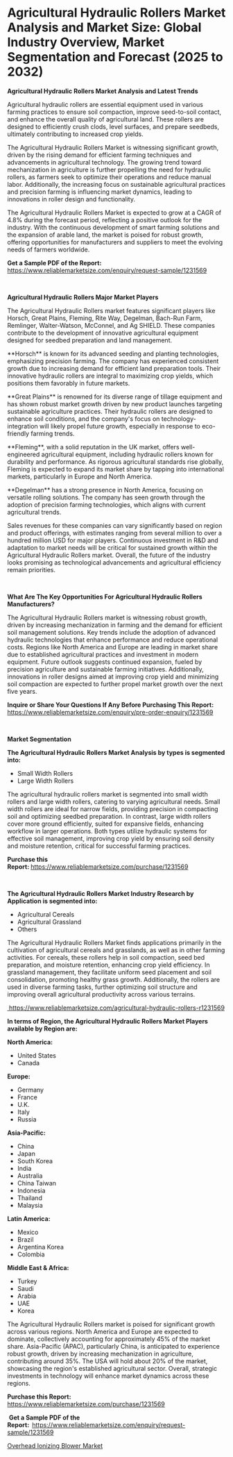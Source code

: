 <p><h1>Agricultural Hydraulic Rollers Market Analysis and Market Size: Global Industry Overview, Market Segmentation and Forecast (2025 to 2032)</h1></p><p><strong>Agricultural Hydraulic Rollers Market Analysis and Latest Trends</strong></p>
<p><p>Agricultural hydraulic rollers are essential equipment used in various farming practices to ensure soil compaction, improve seed-to-soil contact, and enhance the overall quality of agricultural land. These rollers are designed to efficiently crush clods, level surfaces, and prepare seedbeds, ultimately contributing to increased crop yields. </p><p>The Agricultural Hydraulic Rollers Market is witnessing significant growth, driven by the rising demand for efficient farming techniques and advancements in agricultural technology. The growing trend toward mechanization in agriculture is further propelling the need for hydraulic rollers, as farmers seek to optimize their operations and reduce manual labor. Additionally, the increasing focus on sustainable agricultural practices and precision farming is influencing market dynamics, leading to innovations in roller design and functionality.</p><p>The Agricultural Hydraulic Rollers Market is expected to grow at a CAGR of 4.8% during the forecast period, reflecting a positive outlook for the industry. With the continuous development of smart farming solutions and the expansion of arable land, the market is poised for robust growth, offering opportunities for manufacturers and suppliers to meet the evolving needs of farmers worldwide.</p></p>
<p><strong>Get a Sample PDF of the Report:&nbsp;</strong> <a href="https://www.reliablemarketsize.com/enquiry/request-sample/1231569?utm_campaign=2478&utm_medium=2&utm_source=Github&utm_content=ia&utm_term=11042025&utm_id=agricultural-hydraulic-rollers">https://www.reliablemarketsize.com/enquiry/request-sample/1231569</a></p>
<p>&nbsp;</p>
<p><strong>Agricultural Hydraulic Rollers Major Market Players</strong></p>
<p><p>The Agricultural Hydraulic Rollers market features significant players like Horsch, Great Plains, Fleming, Rite Way, Degelman, Bach-Run Farm, Remlinger, Walter-Watson, McConnel, and Ag SHIELD. These companies contribute to the development of innovative agricultural equipment designed for seedbed preparation and land management.</p><p>**Horsch** is known for its advanced seeding and planting technologies, emphasizing precision farming. The company has experienced consistent growth due to increasing demand for efficient land preparation tools. Their innovative hydraulic rollers are integral to maximizing crop yields, which positions them favorably in future markets.</p><p>**Great Plains** is renowned for its diverse range of tillage equipment and has shown robust market growth driven by new product launches targeting sustainable agriculture practices. Their hydraulic rollers are designed to enhance soil conditions, and the company's focus on technology-integration will likely propel future growth, especially in response to eco-friendly farming trends.</p><p>**Fleming**, with a solid reputation in the UK market, offers well-engineered agricultural equipment, including hydraulic rollers known for durability and performance. As rigorous agricultural standards rise globally, Fleming is expected to expand its market share by tapping into international markets, particularly in Europe and North America.</p><p>**Degelman** has a strong presence in North America, focusing on versatile rolling solutions. The company has seen growth through the adoption of precision farming technologies, which aligns with current agricultural trends. </p><p>Sales revenues for these companies can vary significantly based on region and product offerings, with estimates ranging from several million to over a hundred million USD for major players. Continuous investment in R&D and adaptation to market needs will be critical for sustained growth within the Agricultural Hydraulic Rollers market. Overall, the future of the industry looks promising as technological advancements and agricultural efficiency remain priorities.</p></p>
<p>&nbsp;</p>
<p><strong>What Are The Key Opportunities For Agricultural Hydraulic Rollers Manufacturers?</strong></p>
<p><p>The Agricultural Hydraulic Rollers market is witnessing robust growth, driven by increasing mechanization in farming and the demand for efficient soil management solutions. Key trends include the adoption of advanced hydraulic technologies that enhance performance and reduce operational costs. Regions like North America and Europe are leading in market share due to established agricultural practices and investment in modern equipment. Future outlook suggests continued expansion, fueled by precision agriculture and sustainable farming initiatives. Additionally, innovations in roller designs aimed at improving crop yield and minimizing soil compaction are expected to further propel market growth over the next five years.</p></p>
<p><strong>Inquire or Share Your Questions If Any Before Purchasing This Report:</strong> <a href="https://www.reliablemarketsize.com/enquiry/pre-order-enquiry/1231569?utm_campaign=2478&utm_medium=2&utm_source=Github&utm_content=ia&utm_term=11042025&utm_id=agricultural-hydraulic-rollers">https://www.reliablemarketsize.com/enquiry/pre-order-enquiry/1231569</a></p>
<p>&nbsp;</p>
<p><strong>Market Segmentation</strong></p>
<p><strong>The Agricultural Hydraulic Rollers Market Analysis by types is segmented into:</strong></p>
<p><ul><li>Small Width Rollers</li><li>Large Width Rollers</li></ul></p>
<p><p>The agricultural hydraulic rollers market is segmented into small width rollers and large width rollers, catering to varying agricultural needs. Small width rollers are ideal for narrow fields, providing precision in compacting soil and optimizing seedbed preparation. In contrast, large width rollers cover more ground efficiently, suited for expansive fields, enhancing workflow in larger operations. Both types utilize hydraulic systems for effective soil management, improving crop yield by ensuring soil density and moisture retention, critical for successful farming practices.</p></p>
<p><strong>Purchase this Report:&nbsp;</strong><a href="https://www.reliablemarketsize.com/purchase/1231569?utm_campaign=2478&utm_medium=2&utm_source=Github&utm_content=ia&utm_term=11042025&utm_id=agricultural-hydraulic-rollers">https://www.reliablemarketsize.com/purchase/1231569</a></p>
<p>&nbsp;</p>
<p><strong>The Agricultural Hydraulic Rollers Market Industry Research by Application is segmented into:</strong></p>
<p><ul><li>Agricultural Cereals</li><li>Agricultural Grassland</li><li>Others</li></ul></p>
<p><p>The Agricultural Hydraulic Rollers Market finds applications primarily in the cultivation of agricultural cereals and grasslands, as well as in other farming activities. For cereals, these rollers help in soil compaction, seed bed preparation, and moisture retention, enhancing crop yield efficiency. In grassland management, they facilitate uniform seed placement and soil consolidation, promoting healthy grass growth. Additionally, the rollers are used in diverse farming tasks, further optimizing soil structure and improving overall agricultural productivity across various terrains.</p></p>
<p><a href="https://www.reliablemarketsize.com/agricultural-hydraulic-rollers-r1231569?utm_campaign=2478&utm_medium=2&utm_source=Github&utm_content=ia&utm_term=11042025&utm_id=agricultural-hydraulic-rollers">&nbsp;https://www.reliablemarketsize.com/agricultural-hydraulic-rollers-r1231569</a></p>
<p><strong>In terms of Region, the Agricultural Hydraulic Rollers Market Players available by Region are:</strong></p>
<p>
    <p> <strong> North America: </strong>
        <ul>
            <li>United States</li>
            <li>Canada</li>
        </ul>
        </p> 
    <p> <strong> Europe: </strong>
        <ul>
            <li>Germany</li>
            <li>France</li>
            <li>U.K.</li>
            <li>Italy</li>
            <li>Russia</li>
        </ul>
        </p> 
    <p> <strong> Asia-Pacific: </strong>
        <ul>
            <li>China</li>
            <li>Japan</li>
            <li>South Korea</li>
            <li>India</li>
            <li>Australia</li>
            <li>China Taiwan</li>
            <li>Indonesia</li>
            <li>Thailand</li>
            <li>Malaysia</li>
        </ul>
        </p> 
    <p> <strong> Latin America: </strong>
        <ul>
            <li>Mexico</li>
            <li>Brazil</li>
            <li>Argentina Korea</li>
            <li>Colombia</li>
        </ul>
        </p> 
    <p> <strong> Middle East & Africa: </strong>
        <ul>
            <li>Turkey</li>
            <li>Saudi</li>
            <li>Arabia</li>
            <li>UAE</li>
            <li>Korea</li>
        </ul>
    </p>
    </p>
<p><p>The Agricultural Hydraulic Rollers market is poised for significant growth across various regions. North America and Europe are expected to dominate, collectively accounting for approximately 45% of the market share. Asia-Pacific (APAC), particularly China, is anticipated to experience robust growth, driven by increasing mechanization in agriculture, contributing around 35%. The USA will hold about 20% of the market, showcasing the region's established agricultural sector. Overall, strategic investments in technology will enhance market dynamics across these regions.</p></p>
<p><strong>Purchase this Report: </strong><a href="https://www.reliablemarketsize.com/purchase/1231569?utm_campaign=2478&utm_medium=2&utm_source=Github&utm_content=ia&utm_term=11042025&utm_id=agricultural-hydraulic-rollers">https://www.reliablemarketsize.com/purchase/1231569</a></p>
<p>&nbsp;<strong>Get a Sample PDF of the Report:&nbsp;&nbsp;</strong><a href="https://www.reliablemarketsize.com/enquiry/request-sample/1231569?utm_campaign=2478&utm_medium=2&utm_source=Github&utm_content=ia&utm_term=11042025&utm_id=agricultural-hydraulic-rollers">https://www.reliablemarketsize.com/enquiry/request-sample/1231569</a></p>
<p><strong></strong></p>
<p><p><a href="https://github.com/dibesnayee/Market-Research-Report-List-1/blob/main/overhead-ionizing-blower-market.md?utm_campaign=2478&utm_medium=2&utm_source=Github&utm_content=ia&utm_term=11042025&utm_id=agricultural-hydraulic-rollers">Overhead Ionizing Blower Market</a></p></p>